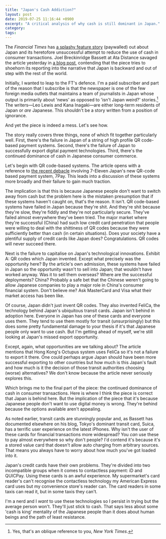 ```yaml
---
title: "Japan's Cash Addiction?"
layout: post
date: 2019-07-25 11:16:44 +0900
excerpt: "A critical analysis of why cash is still dominant in Japan."
category: 
tags: 
---
```


The _Financial Times_ has [a splashy feature story][ft-a] (paywalled) out about Japan and its heretofore unsuccessful attempt to reduce the use of cash in consumer transactions. Joel Breckinridge Bassett at Ata Distance savaged the article yesterday in [a blog post][ata-a], contending that the piece tries to shoehorn its reporting into the narrative that Japan is backward and out of step with the rest of the world.

[ft-a]: https://www.ft.com/content/fdbdb92c-a6ea-11e9-984c-fac8325aaa04

[ata-a]: https://atadistance.net/2019/07/24/financial-times-dissin-japan-the-painful-path-of-curing-japan-of-its-cash-addiction/

Initially, I wanted to leap to the FT's defence. I'm a paid subscriber and part of the reason that I subscribe is that the newspaper is one of the few foreign media outlets that maintains a team of journalists in Japan whose output is primarily about 'news' as opposed to 'isn't Japan weird?' stories.[^1] The writers—Leo Lewis and Kana Inagaki—are either long-term residents of Japan or _are_ Japanese. This shouldn't be a story written from a position of ignorance.

And yet the piece is indeed a mess. Let's see how.

The story really covers three things, none of which fit together particularly well. First, there's the failure in Japan of a string of high profile QR code-based payment systems. Second, there's the failure of Japan to successfully export digital payment technologies. Third, there's the continued dominance of cash in Japanese consumer commerce.

Let's begin with QR code-based systems. The article opens with a reference to [the recent debacle][as-a] involving 7-Eleven Japan's new QR-code based payment system, 7Pay. This leads into a discussion of these systems more broadly and their failure to gain much traction.

[as-a]: http://www.asahi.com/ajw/articles/AJ201907050030.html

The implication is that this is because Japanese people don't want to switch away from cash but the problem here is the mistaken presumption that if these systems haven't caught on, that's the reason. It isn't. QR code-based systems have failed in Japan because they're shit. And they're shit because they're slow, they're fiddly and they're not particularly secure. They've failed almost everywhere they've been tried. The major market where they're successful (China) had such low credit card penetration that people were willing to deal with the shittiness of QR codes because they were sufficiently better than cash (in certain situations). Does your society have a plentiful supply of credit cards like Japan does? Congratulations. QR codes will never succeed there.

Next is the failure to capitalise on Japan's technological innovations. Exhibit A: QR codes which Japan invented. Except what precisely was the opportunity here? By the article's own admission, these systems have failed in Japan so the opportunity wasn't to sell into Japan; that wouldn't have worked anyway. Was it to sell them overseas? Where are the successful deployments? China? Probably a safe bet that the Chinese weren't going to allow Japanese companies to play a major role in China's consumer financial system. Don't believe me? Ask MasterCard and Visa what their market access has been like.

Of course, Japan didn't just invent QR codes. They also invented FeliCa, the technology behind Japan's ubiquitous transit cards. Japan isn't behind in adoption here. Everyone in Japan has one of these cards and everyone uses them. They tend to use them mostly for transit (unsurprisingly) but this does some pretty fundamental damage to your thesis if it's that Japanese people only want to use cash. But I'm getting ahead of myself, we're still looking at Japan's missed export opportunity. 

Except, again, what opportunities are we talking about? The article mentions that Hong Kong's Octupus system uses FeliCa so it's not a failure to export it there. One could perhaps argue Japan should have been more successful exporting to other countries but how much is this Japan's fault and how much is it the decision of those transit authorities choosing (worse) alternatives? We don't know because the article never seriously explores this.

Which brings me to the final part of the piece: the continued dominance of cash in consumer transactions. Here is where I think the piece is correct that Japan is behind here. But the implication of the piece that it's because Japanese people don't want to use digital money is wrong. They're behind because the options available aren't appealing.

As noted earlier, transit cards are stunningly popular and, as Bassett has documented elsewhere on his blog, Tokyo's dominant transit card, Suica, has a terrific user experience on the latest iPhones. Why isn't the user of these cards for financial transactions more widespread? You _can_ use these to pay almost everywhere so why don't people? I'd contend it's because it's a stored value card that doesn't allow auto charging from arbitrary sources. That means you always have to worry about how much you've got loaded into it.

Japan's credit cards have their own problems. They're divided into two incompatible groups when it comes to contactless payment: iD and QUICPay. Using these cards is an awful experience. My supermarket's card reader's can't recognise the contactless technology my American Express card uses but my convenience store's reader can. The card readers in some taxis can read it, but in some taxis they can't.

I'm a nerd and I _want_ to use these technologies so I persist in trying but the average person won't. They'll just stick to cash. That says less about some 'cash is king' mentality of the Japanese people than it does about human beings and the path of least resistance.

[^1]: Yes, that's an oblique reference to you, _New York Times_.